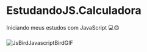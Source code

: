 # EstudandoJS.Calculadora
Iniciando meus estudos com JavaScript 💻😊<br><br>
![JsBirdJavascriptBirdGIF](https://user-images.githubusercontent.com/102387476/172514643-4e64e963-e4d1-4411-87c5-cbd773d740f4.gif)
